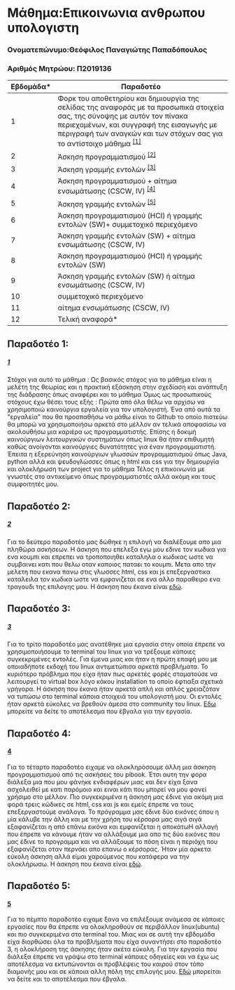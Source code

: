 # Μάθημα:Επικοινωνια ανθρωπου υπολογιστη


### Ονοματεπώνυμο:Θεόφιλος Παναγιώτης Παπαδόπουλος
### Αριθμός Μητρώου: Π2019136


| Εβδομάδα* | Παραδοτέο |
| --- | --- |
| 1 | Φορκ του αποθετηρίου και δημιουργία της σελίδας της αναφοράς με τα προσωπικά στοιχεία σας, της σύνοψης με αυτόν τον πίνακα περιεχομένων, και συγγραφή της εισαγωγής με περιγραφή των αναγκών και των στόχων σας για το αντίστοιχο μάθημα <sup><a href="#1">[1]</a></sup> |
| 2 | Άσκηση προγραμματισμού <sup><a href="#2">[2]</a></sup> |
| 3 | Άσκηση γραμμής εντολών <sup><a href="#3">[3]</a></sup>|
| 4 | Άσκηση προγραμματισμού + αίτημα ενσωμάτωσης (CSCW, IV) <sup><a href="#4">[4]</a></sup> |
| 5 | Άσκηση γραμμής εντολών <sup><a href="#5">[5]</a></sup> |
| 6 | Άσκηση προγραμματισμού (HCI) ή γραμμής εντολών (SW)+ συμμετοχικό περιεχόμενο |
| 7 | Άσκηση γραμμής εντολών (SW) + αίτημα ενσωμάτωσης (CSCW, IV) |
| 8 | Άσκηση προγραμματισμού (HCI) ή γραμμής εντολών (SW) |
| 9 | Άσκηση γραμμής εντολών (SW) ή αίτημα ενσωμάτωσης (CSCW, IV) |
| 10 | συμμετοχικό περιεχόμενο |
| 11 | αίτημα ενσωμάτωσης (CSCW, IV) |
| 12 | Τελική αναφορά* |
 
## Παραδοτέο 1:
##### [1](#1)
Στόχοι για αυτό το μάθημα : Ως βασικός στόχος για το μάθημα είναι η μελέτη της θεωρίας και η πρακτική εξάσκηση στην σχεδίαση και ανάπτυξη της διάδρασης όπως αναφέρει και το μάθημα Όμως ως προσωπικούς στόχους έχω θέσει τους εξής : Πρώτα από όλα θέλω να αρχίσω να χρησιμοποιώ καινούργια εργαλεία για τον υπολογιστή. Ένα από αυτά τα "εργαλεία" που θα προσπαθήσω να μάθω είναι το Github το οποίο πιστεύω θα μπορώ να χρησιμοποιήσω αρκετά στο μέλλον αν τελικά αποφασίσω να ακολουθήσω μια καριέρα ως προγραμματιστής. Επίσης η δοκιμή καινούργιων λειτουργικών συστημάτων όπως linux θα ήταν επιθυμητή καθώς ανοίγονται καινούργιες δυνατότητες για έναν προγραμματιστή. Έπειτα η εξερεύνηση καινούργιων γλωσσών προγραμματισμού όπως Java, python αλλά και ψευδογλώσσες όπως η html και css για την δημιουργία και ολοκλήρωση των project για το μάθημα Τέλος η επικοινωνία με γνωστές στο αντικείμενο όπως προγραμματιστές αλλά ακόμη και τους συμφοιτητές μου.

## Παραδοτέο 2:
##### [2](#2)

Για το δεύτερο παραδοτέο μας δώθηκε η επιλογή να διαλέξουμε απο μια πληθώρα ασκήσεων. Η άσκηση που επελεξα εγω μου εδινε τον κωδικα για ενα κουμπι και επρεπει να τροποποιηθει καταληλα ο κωδικας ωστε να συμβαινει κατι που θελω οταν καποιος παταει το κουμπι. Μετα απο την μελετη που εκανα πανω στις γλωσσες html, css και js επεξεργαστικα καταλειλα τον κωδικα ωστε να εμφανιζεται σε ενα αλλο παραθειρο ενα τραγουδι της επιλογης μου. Η άσκηση που έκανα είναι [εδώ](https://github.com/gordthrow/site/blob/master/_remix/button.md). 


## Παραδοτέο 3:
##### [3](#3)

Για το τρίτο παραδοτέο μας ανατέθηκε μια εργασία στην οποία έπρεπε να χρησιμοποιήσουμε το terminal του linux για να τρέξουμε κάποιες συγκεκριμένες εντολές. Για έμενα μιας και ήταν η πρώτη επαφή μου με οποιαδήποτε εκδοχή του linux αντιμετώπισα αρκετά προβλήματα. Το κυριότερο πρόβλημα που είχα ήταν πως αρκετές φορές σταματούσε να λειτουργεί το virtual box λόγο κάκου installation το οποίο έφτιαξα σχετικά γρήγορα. Η άσκηση που έκανα ήταν αρκετά απλή και απλός χρειαζόταν να τυπώσω στο terminal κάποια στοιχειά του υπολογιστή μου. Οι εντολές ήταν αρκετά εύκολες να βρεθούν άμεσα στο community του linux. [Εδω](https://asciinema.org/a/un47tv6nPqrtp6kshMFy7PREB) μπορείτε να δείτε το αποτέλεσμα που έβγαλα για την εργασία.

## Παραδοτέο 4:
#### [4](#4)

Για το τέταρτο παραδοτέο  ειχαμε να ολοκληρόσουμε άλλη μια άσκηση προγραμματισμού από τις ασκήσεις του pibook. Έτσι αυτη την φορα διάλεξα μια που μου φάνηκε ενδιαφέρων μιας και δεν είχα ξανα ασχολειθεί με κατι παρόμοιο και ειναι κάτι που μπορεί να μου φανεί χρήσιμο στο μέλλον. Πιο συγκεκριμένα η άσκηση μας έδινε για ακόμη μια φορά τρεις κώδικες σε html, css και js και εμείς έπρεπε να τους επεξεργαστούμε ανάλογα. Το πρόγραμμα μας έδινε δύο εικόνες όπου η μία κάλυβε την άλλη και με την χρήση του κέρσορα μας σιγά σιγά εξαφανίζεται η από επάνω εικόνα και εμφανίζεται η αποκάτωΗ αλλαγή που έπρεπε να κάνουμε ήταν να αλλάξουμε μια απο τις δύο εικόνες που μας έδινε το προγραμμα και να αλλάξουμε το πόση είναι η περιόχη που εξαφανίζεται οταν περνάει απο επανω ο κέρσορας. Ήταν μία αρκετα εύκολη άσκηση αλλά είμαι χαρούμενος που κατάφερα να την ολοκλήρωσω. Η άσκηση που έκανα είναι [εδώ](https://github.com/gordthrow/site/blob/master/_remix/mouse-eraser.md).

## Παραδοτέο 5:
#### [5](#5)

Για το πέμπτο παραδοτέο ειχαμε ξανα να επιλέξουμε ανάμεσα σε κάποιες εργασίες που θα έπρεπε να ολοκληροθούν σε περιβάλλον linux(ubuntu) και πιο συγκεκριμένα στο terminal του. Μιας και σε αυτή την εβδομάδα είχα διορθώσει όλα τα προβλήματα που είχα συναντήσει στο παραδοτέο 3, η ολοκλήροση της άσκησης ήταν ακέτα εύκολη. Για την εργασία που διάλεξα έπρεπε να γράψω στο terminal κάποιες οδηγείες και να έχω ως αποτέλεσμα να εκτυπώνονται οι προβλέψεις του καιρού στον τόπο διαμονής μου και σε κάποια αλλη πόλη της επιλογής μου. [Εδώ](https://asciinema.org/a/lMvw4sBFS2MxlONpKhQVhNWxn) μπορείται να δείτε και το αποτέλεσμα που έβγαλα.

